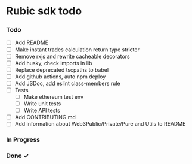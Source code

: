 # Rubic sdk todo

### Todo

- [ ] Add README
- [ ] Make instant trades calculation return type stricter
- [ ] Remove rxjs and rewrite cacheable decorators
- [ ] Add husky, check imports in lib
- [ ] Replace deprecated tscpaths to babel
- [ ] Add github actions, auto npm deploy
- [ ] Add JSDoc, add eslint class-members rule
- [ ] Tests
  - [ ] Make ethereum test env  
  - [ ] Write unit tests
  - [ ] Write API tests
- [ ] Add CONTRIBUTING.md
- [ ] Add information about Web3Public/Private/Pure and Utils to README

### In Progress

### Done ✓
